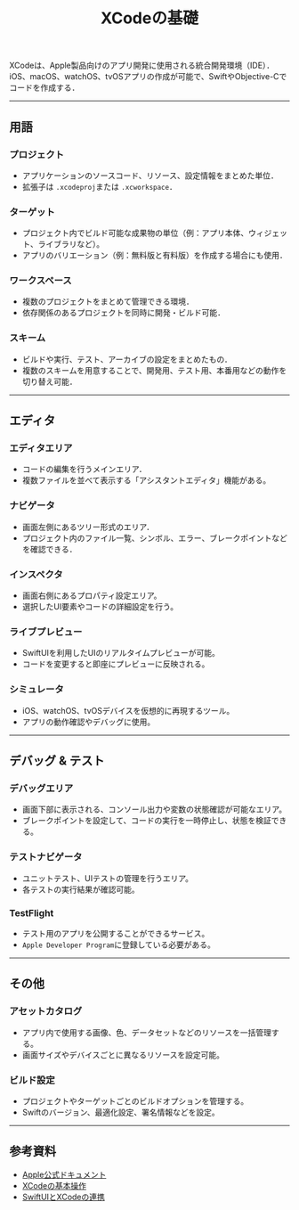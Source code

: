 ﻿---
title: XCodeの基礎
categories: 
  - Tool
tags:
  - XCode
---

XCodeは、Apple製品向けのアプリ開発に使用される統合開発環境（IDE）．
iOS、macOS、watchOS、tvOSアプリの作成が可能で、SwiftやObjective-Cでコードを作成する．


---
## 用語

### プロジェクト

- アプリケーションのソースコード、リソース、設定情報をまとめた単位．
- 拡張子は `.xcodeproj`または `.xcworkspace`．

### ターゲット

- プロジェクト内でビルド可能な成果物の単位（例：アプリ本体、ウィジェット、ライブラリなど）。
- アプリのバリエーション（例：無料版と有料版）を作成する場合にも使用．

### ワークスペース

- 複数のプロジェクトをまとめて管理できる環境．
- 依存関係のあるプロジェクトを同時に開発・ビルド可能．

### スキーム

- ビルドや実行、テスト、アーカイブの設定をまとめたもの．
- 複数のスキームを用意することで、開発用、テスト用、本番用などの動作を切り替え可能．


---
## エディタ

### エディタエリア

- コードの編集を行うメインエリア．
- 複数ファイルを並べて表示する「アシスタントエディタ」機能がある。

### ナビゲータ

- 画面左側にあるツリー形式のエリア．
- プロジェクト内のファイル一覧、シンボル、エラー、ブレークポイントなどを確認できる．

### インスペクタ

- 画面右側にあるプロパティ設定エリア。
- 選択したUI要素やコードの詳細設定を行う。

### ライブプレビュー

- SwiftUIを利用したUIのリアルタイムプレビューが可能。
- コードを変更すると即座にプレビューに反映される。

### シミュレータ

- iOS、watchOS、tvOSデバイスを仮想的に再現するツール。
- アプリの動作確認やデバッグに使用。


---
## デバッグ & テスト

### デバッグエリア

- 画面下部に表示される、コンソール出力や変数の状態確認が可能なエリア。
- ブレークポイントを設定して、コードの実行を一時停止し、状態を検証できる。

### テストナビゲータ

- ユニットテスト、UIテストの管理を行うエリア。
- 各テストの実行結果が確認可能。

### TestFlight

- テスト用のアプリを公開することができるサービス。
- `Apple Developer Program`に登録している必要がある。


---
## その他

### アセットカタログ

- アプリ内で使用する画像、色、データセットなどのリソースを一括管理する。
- 画面サイズやデバイスごとに異なるリソースを設定可能。

### ビルド設定

- プロジェクトやターゲットごとのビルドオプションを管理する。
- Swiftのバージョン、最適化設定、署名情報などを設定。


---
## 参考資料

- [Apple公式ドキュメント](https://developer.apple.com/documentation/xcode)
- [XCodeの基本操作](https://developer.apple.com/xcode/)
- [SwiftUIとXCodeの連携](https://developer.apple.com/documentation/swiftui)
